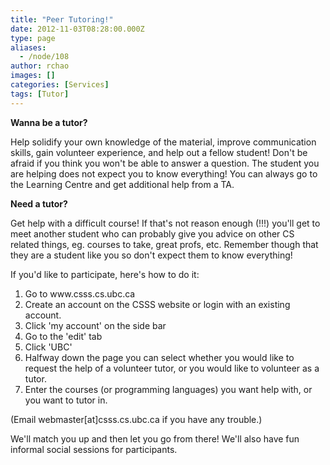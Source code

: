 ```yaml
---
title: "Peer Tutoring!"
date: 2012-11-03T08:28:00.000Z
type: page
aliases:
  - /node/108
author: rchao
images: []
categories: [Services]
tags: [Tutor]
---
```


<div class="field field-name-body field-type-text-with-summary field-label-hidden"><div class="field-items"><div class="field-item even"><p><strong>Wanna be a tutor?</strong></p>
<p>Help solidify your own knowledge of the material, improve communication skills, gain volunteer experience, and help out a fellow student!  Don&apos;t be afraid if you think you won&apos;t be able to answer a question.  The student you are helping does not expect you to know everything!  You can always go to the Learning Centre and get additional help from a TA.</p>
<p><strong>Need a tutor?</strong></p>
<p>Get help with a difficult course!  If that&apos;s not reason enough (!!!) you&apos;ll get to meet another student who can probably give you advice on other CS related things, eg. courses to take, great profs, etc.  Remember though that they are a student like you so don&apos;t expect them to know everything!</p>
<p>If you&apos;d like to participate, here&apos;s how to do it:</p>
<ol>
<li>Go to www.csss.cs.ubc.ca</li>
<li>Create an account on the CSSS website or login with an existing account. </li>
<li>Click &apos;my account&apos; on the side bar</li>
<li>Go to the &apos;edit&apos; tab</li>
<li>Click &apos;UBC&apos;</li>
<li>Halfway down the page you can select whether you would like to request the help of a volunteer tutor, or you would like to volunteer as a tutor.</li>
<li>Enter the courses (or programming languages) you want help with, or you want to tutor in.</li>
</ol>
<p>(Email webmaster[at]csss.cs.ubc.ca if you have any trouble.)</p>
<p>We&apos;ll match you up and then let you go from there!  We&apos;ll also have fun informal social sessions for participants.</p>
</div></div></div>    <footer>
          </footer>
